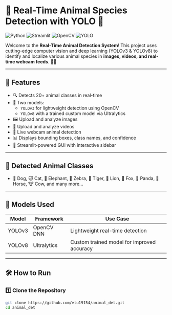 # 🐾 Real-Time Animal Species Detection with YOLO 🚀

![Python](https://img.shields.io/badge/Python-3.8+-blue?logo=python)
![Streamlit](https://img.shields.io/badge/Streamlit-App-red?logo=streamlit)
![OpenCV](https://img.shields.io/badge/OpenCV-RealTime-green?logo=opencv)
![YOLO](https://img.shields.io/badge/YOLOv8-Ultralytics-orange?logo=ultralytics)

Welcome to the **Real-Time Animal Detection System**! This project uses cutting-edge computer vision and deep learning (YOLOv3 & YOLOv8) to identify and localize various animal species in **images, videos, and real-time webcam feeds**. 🧠🎯

---

## 📸 Features

- 🔍 Detects 20+ animal classes in real-time
- 🧠 Two models:
  - `YOLOv3` for lightweight detection using OpenCV
  - `YOLOv8` with a trained custom model via Ultralytics
- 🖼️ Upload and analyze images
- 🎥 Upload and analyze videos
- 🎦 Live webcam animal detection
- 📊 Displays bounding boxes, class names, and confidence
- 📝 Streamlit-powered GUI with interactive sidebar

---

## 🦁 Detected Animal Classes

- 🐶 Dog, 🐱 Cat, 🐘 Elephant, 🦓 Zebra, 🐅 Tiger, 🦁 Lion, 🦊 Fox, 🐼 Panda, 🐴 Horse, 🐮 Cow, and many more...

---

## 🧠 Models Used

| Model      | Framework    | Use Case         |
|------------|--------------|------------------|
| YOLOv3     | OpenCV DNN   | Lightweight real-time detection |
| YOLOv8     | Ultralytics  | Custom trained model for improved accuracy |

---

## 🛠️ How to Run

### 1️⃣ Clone the Repository

```bash
git clone https://github.com/vtu19154/animal_det.git
cd animal_det

